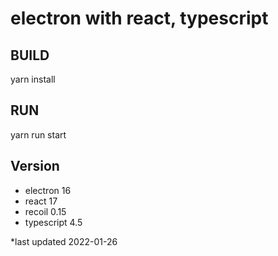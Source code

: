 # electron with react, typescript

## BUILD
yarn install

## RUN
yarn run start

## Version
- electron 16
- react 17
- recoil 0.15
- typescript 4.5

*last updated 2022-01-26
